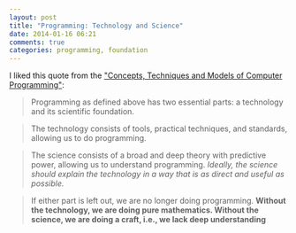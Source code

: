 ```yaml
---
layout: post
title: "Programming: Technology and Science"
date: 2014-01-16 06:21
comments: true
categories: programming, foundation
---
```


I liked this quote from the ["Concepts, Techniques and Models of Computer Programming"](http://www.amazon.com/Concepts-Techniques-Models-Computer-Programming/dp/0262220695):

> Programming as defined above has two essential parts: a technology and its scientific foundation.

> The technology consists of tools, practical techniques, and
standards, allowing us to do programming.

> The science consists of a broad and deep theory with predictive power, allowing us to understand programming. _Ideally, the science should explain the technology in a way that is as direct and useful as possible._

> If either part is left out, we are no longer doing programming. **Without the
technology, we are doing pure mathematics. Without the science, we are doing a
craft, i.e., we lack deep understanding**


